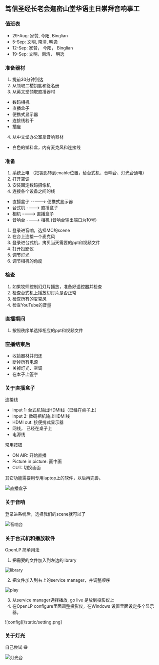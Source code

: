 ## 笃信圣经长老会迦密山堂华语主日崇拜音响事工

### 值班表

- 29-Aug: 家赞, 今阳, Binglian
- 5-Sep: 文明, 南清, 明逸
- 12-Sep: 家赞， 今阳， Binglian
- 19-Sep: 文明，南清， 明逸

### 准备器材 

1. 提前30分钟到达
2. 从领取二楼钥匙和签名册
3. 从英文堂领取直播器材
- 数码相机
- 直播盒子
- 便携式显示器
- 连接线若干
- 插座
4. 从中文堂办公室拿音响器材
- 白色的塑料盒，内有麦克风和连接线

### 准备

1. 系统上电 （把钥匙转到enable位置，给台式机、音响台、灯光台通电）
1. 打开空调
1. 安装固定数码摄像机
1. 连接各个设备之间的线
- 直播盒子 -----> 便携式显示器
- 台式机 ----> 直播盒子
- 相机 ----> 直播盒子
- 音响台 ----> 相机 (音响台输出端口为10号)
1. 登录进音响，选择MC的scene 
1. 在台上连接一个麦克风
1. 登录进台式机，拷贝当天需要的ppt和视频文件
1. 打开投影仪
1. 调节灯光
1. 调节相机的角度

### 检查

1. 如果牧师控制幻灯片播放，准备好遥控器并检查
1. 检查台式机上播放幻灯片是否正常
1. 检查所有的麦克风
1. 检查YouTube的音量

### 直播期间

1. 按照秩序单选择相应的ppt和视频文件

### 直播结束后

- 收拾器材并归还
- 断掉所有电源
- 关掉灯光、空调
- 在本子上签字

### 关于直播盒子

连接线

- Input 1: 台式机输出HDMI线（已经在桌子上）
- Input 2: 数码相机输出HDMI线
- HDMI out: 接便携式显示器
- 网线， 已经在桌子上
- 电源线

常用按钮

- ON AIR: 开始直播
- Picture in picture: 画中画
- CUT: 切换画面

其它功能需要用专用laptop上的软件，以后再完善。


![直播盒子](/static/atem.jpg)

### 关于音响

登录进系统后，选择我们的scene就可以了

![音响台](/static/audio1.jpg)

### 关于台式机和播放软件

OpenLP 简单用法

1. 把需要的文件加入到左边的library

![library](/static/library.png)

2. 把文件加入到右上的service manager，并调整顺序

![play](/static/play.png)

3. 从service manager选择播放, go live 是放到投影仪上
4. 在OpenLP configure里面调整投影仪，在Windows 设置里面设定多个显示器。

![config][/static/setting.png]

### 关于灯光

自己尝试 😁

![灯光台](/static/light1.jpg)

